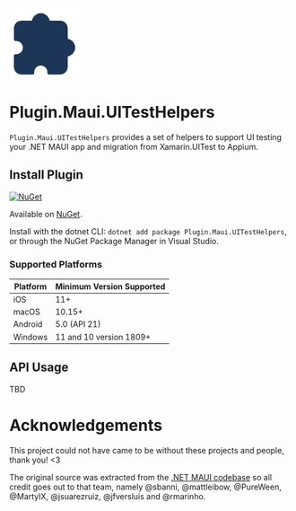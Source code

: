![](nuget.png)
# Plugin.Maui.UITestHelpers

`Plugin.Maui.UITestHelpers` provides a set of helpers to support UI testing your .NET MAUI app and migration from Xamarin.UITest to Appium.

## Install Plugin

[![NuGet](https://img.shields.io/nuget/v/Plugin.Maui.UITestHelpers.svg?label=NuGet)](https://www.nuget.org/packages/Plugin.Maui.UITestHelpers/)

Available on [NuGet](http://www.nuget.org/packages/Plugin.Maui.UITestHelpers).

Install with the dotnet CLI: `dotnet add package Plugin.Maui.UITestHelpers`, or through the NuGet Package Manager in Visual Studio.

### Supported Platforms

| Platform | Minimum Version Supported |
|----------|---------------------------|
| iOS      | 11+                       |
| macOS    | 10.15+                    |
| Android  | 5.0 (API 21)              |
| Windows  | 11 and 10 version 1809+   |

## API Usage

TBD

# Acknowledgements

This project could not have came to be without these projects and people, thank you! <3

The original source was extracted from the [.NET MAUI codebase](https://github.com/dotnet/maui) so all credit goes out to that team, namely @sbanni, @mattleibow, @PureWeen, @MartyIX, @jsuarezruiz, @jfversluis and @rmarinho.
